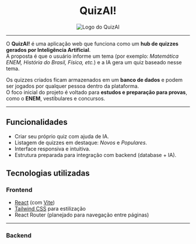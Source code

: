 <h1 align="center"><strong>QuizAI!</strong></h1>
<p align="center">
  <img src="https://media.discordapp.net/attachments/1419796953729994883/1419796954644349039/quizAiLogo.png?ex=68e62e34&is=68e4dcb4&hm=2b0385aab999e817d94ff6385f0a7989d3436d72a786e7066ea1066b7aa08511&=&format=webp&quality=lossless&width=200&height=200" alt="Logo do QuizAI" />
</p>

---

O **QuizAI!** é uma aplicação web que funciona como um **hub de quizzes gerados por Inteligência Artificial**.  
A proposta é que o usuário informe um tema (por exemplo: *Matemática ENEM, História do Brasil, Física, etc.*) e a IA gera um quiz baseado nesse tema.  

Os quizzes criados ficam armazenados em um **banco de dados** e podem ser jogados por qualquer pessoa dentro da plataforma.  
O foco inicial do projeto é voltado para **estudos e preparação para provas**, como o **ENEM**, vestibulares e concursos.  

---

## Funcionalidades
- Criar seu próprio quiz com ajuda de IA.
- Listagem de quizzes em destaque: *Novos* e *Populares*.
- Interface responsiva e intuitiva.
- Estrutura preparada para integração com backend (database + IA).

## Tecnologias utilizadas

### Frontend
- [React](https://reactjs.org/) (com [Vite](https://vitejs.dev/))
- [Tailwind CSS](https://tailwindcss.com/) para estilização
- React Router (planejado para navegação entre páginas)

---

### Backend
